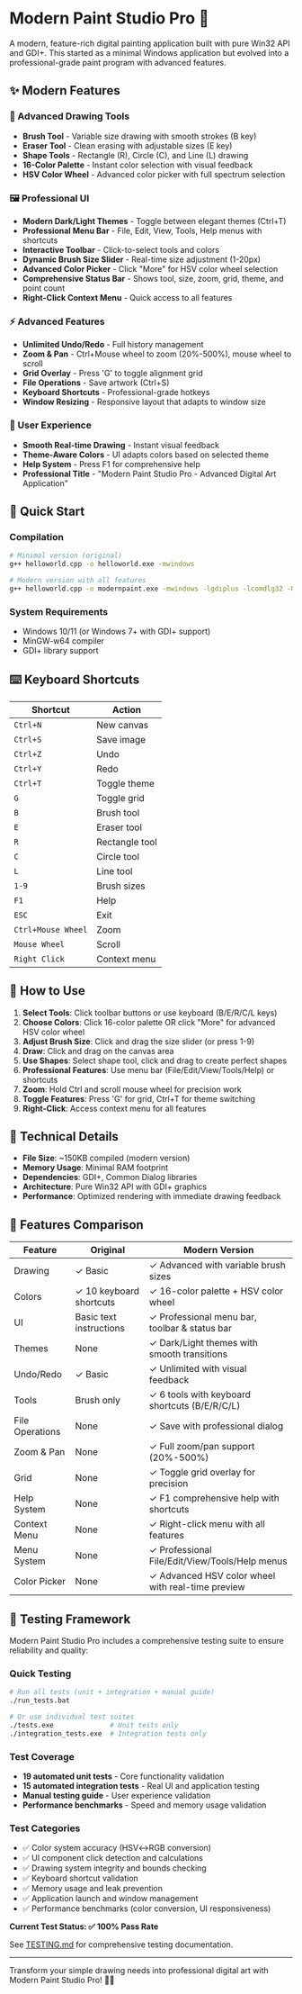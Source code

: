 # Modern Paint Studio Pro 🎨

A modern, feature-rich digital painting application built with pure Win32 API and GDI+. This started as a minimal Windows application but evolved into a professional-grade paint program with advanced features.

## ✨ Modern Features

### 🎨 Advanced Drawing Tools
- **Brush Tool** - Variable size drawing with smooth strokes (B key)
- **Eraser Tool** - Clean erasing with adjustable sizes (E key)
- **Shape Tools** - Rectangle (R), Circle (C), and Line (L) drawing
- **16-Color Palette** - Instant color selection with visual feedback
- **HSV Color Wheel** - Advanced color picker with full spectrum selection

### 🖼️ Professional UI
- **Modern Dark/Light Themes** - Toggle between elegant themes (Ctrl+T)
- **Professional Menu Bar** - File, Edit, View, Tools, Help menus with shortcuts
- **Interactive Toolbar** - Click-to-select tools and colors
- **Dynamic Brush Size Slider** - Real-time size adjustment (1-20px)
- **Advanced Color Picker** - Click "More" for HSV color wheel selection
- **Comprehensive Status Bar** - Shows tool, size, zoom, grid, theme, and point count
- **Right-Click Context Menu** - Quick access to all features

### ⚡ Advanced Features
- **Unlimited Undo/Redo** - Full history management
- **Zoom & Pan** - Ctrl+Mouse wheel to zoom (20%-500%), mouse wheel to scroll
- **Grid Overlay** - Press 'G' to toggle alignment grid
- **File Operations** - Save artwork (Ctrl+S)
- **Keyboard Shortcuts** - Professional-grade hotkeys
- **Window Resizing** - Responsive layout that adapts to window size

### 🎯 User Experience
- **Smooth Real-time Drawing** - Instant visual feedback
- **Theme-Aware Colors** - UI adapts colors based on selected theme
- **Help System** - Press F1 for comprehensive help
- **Professional Title** - "Modern Paint Studio Pro - Advanced Digital Art Application"

## 🚀 Quick Start

### Compilation
```bash
# Minimal version (original)
g++ helloworld.cpp -o helloworld.exe -mwindows

# Modern version with all features
g++ helloworld.cpp -o modernpaint.exe -mwindows -lgdiplus -lcomdlg32 -O2
```

### System Requirements
- Windows 10/11 (or Windows 7+ with GDI+ support)
- MinGW-w64 compiler
- GDI+ library support

## ⌨️ Keyboard Shortcuts

| Shortcut | Action |
|----------|--------|
| `Ctrl+N` | New canvas |
| `Ctrl+S` | Save image |
| `Ctrl+Z` | Undo |
| `Ctrl+Y` | Redo |
| `Ctrl+T` | Toggle theme |
| `G` | Toggle grid |
| `B` | Brush tool |
| `E` | Eraser tool |
| `R` | Rectangle tool |
| `C` | Circle tool |
| `L` | Line tool |
| `1-9` | Brush sizes |
| `F1` | Help |
| `ESC` | Exit |
| `Ctrl+Mouse Wheel` | Zoom |
| `Mouse Wheel` | Scroll |
| `Right Click` | Context menu |

## 🎨 How to Use

1. **Select Tools**: Click toolbar buttons or use keyboard (B/E/R/C/L keys)
2. **Choose Colors**: Click 16-color palette OR click "More" for advanced HSV color wheel
3. **Adjust Brush Size**: Click and drag the size slider (or press 1-9)
4. **Draw**: Click and drag on the canvas area
5. **Use Shapes**: Select shape tool, click and drag to create perfect shapes
6. **Professional Features**: Use menu bar (File/Edit/View/Tools/Help) or shortcuts
7. **Zoom**: Hold Ctrl and scroll mouse wheel for precision work
8. **Toggle Features**: Press 'G' for grid, Ctrl+T for theme switching
9. **Right-Click**: Access context menu for all features

## 📏 Technical Details

- **File Size**: ~150KB compiled (modern version)
- **Memory Usage**: Minimal RAM footprint
- **Dependencies**: GDI+, Common Dialog libraries
- **Architecture**: Pure Win32 API with GDI+ graphics
- **Performance**: Optimized rendering with immediate drawing feedback

## 🎯 Features Comparison

| Feature | Original | Modern Version |
|---------|----------|----------------|
| Drawing | ✓ Basic | ✓ Advanced with variable brush sizes |
| Colors | ✓ 10 keyboard shortcuts | ✓ 16-color palette + HSV color wheel |
| UI | Basic text instructions | ✓ Professional menu bar, toolbar & status bar |
| Themes | None | ✓ Dark/Light themes with smooth transitions |
| Undo/Redo | ✓ Basic | ✓ Unlimited with visual feedback |
| Tools | Brush only | ✓ 6 tools with keyboard shortcuts (B/E/R/C/L) |
| File Operations | None | ✓ Save with professional dialog |
| Zoom & Pan | None | ✓ Full zoom/pan support (20%-500%) |
| Grid | None | ✓ Toggle grid overlay for precision |
| Help System | None | ✓ F1 comprehensive help with shortcuts |
| Context Menu | None | ✓ Right-click menu with all features |
| Menu System | None | ✓ Professional File/Edit/View/Tools/Help menus |
| Color Picker | None | ✓ Advanced HSV color wheel with real-time preview |

## 🧪 Testing Framework

Modern Paint Studio Pro includes a comprehensive testing suite to ensure reliability and quality:

### Quick Testing
```bash
# Run all tests (unit + integration + manual guide)
./run_tests.bat

# Or use individual test suites
./tests.exe              # Unit tests only
./integration_tests.exe  # Integration tests only
```

### Test Coverage
- **19 automated unit tests** - Core functionality validation
- **15 automated integration tests** - Real UI and application testing  
- **Manual testing guide** - User experience validation
- **Performance benchmarks** - Speed and memory usage validation

### Test Categories
- ✅ Color system accuracy (HSV↔RGB conversion)
- ✅ UI component click detection and calculations
- ✅ Drawing system integrity and bounds checking
- ✅ Keyboard shortcut validation
- ✅ Memory usage and leak prevention  
- ✅ Application launch and window management
- ✅ Performance benchmarks (color conversion, UI responsiveness)

**Current Test Status: ✅ 100% Pass Rate**

See [TESTING.md](TESTING.md) for comprehensive testing documentation.

---

Transform your simple drawing needs into professional digital art with Modern Paint Studio Pro! 🎨✨